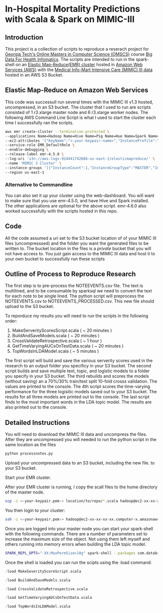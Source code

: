 # In-Hospital Mortality Predictions with Scala & Spark on MIMIC-III

## Introduction

This project is a collection of scripts to reproduce a reserach project for [Georgia Tech's Online Masters in Computer Science (OMSCS)](http://www.omscs.gatech.edu/) course [Big Data For Health Infomatics](http://www.omscs.gatech.edu/cse-8803-special-topics-big-data-for-health-informatics).  The scripts are intended to run in the spark-shell on an [Elastic Map-Reduce(EMR) cluster](https://aws.amazon.com/elasticmapreduce/) hosted in [Amazon Web Services (AWS)](http://aws.amazon.com/) with the [Medical Info-Mart Intensive Care (MIMIC) III data](http://mimic.physionet.org/) hosted in an AWS S3 Bucket.

## Elastic Map-Reduce on Amazon Web Services

This code was successull run several times with the MIMIC III v1.3 hosted, uncompressed, in an S3 bucket.   The cluster that I used to run are scripts consisted of 1 r3.xlarge master node and 6 r3.xlarge worker nodes.   The following AWS Command Line Script is what I used to start the cluster each time I successfully ran the scripts.  

```bash
aws emr create-cluster --termination-protected \
--applications Name=Hadoop Name=Hive Name=Pig Name=Hue Name=Spark Name=Zeppelin-Sandbox \
--ec2-attributes '{"KeyName":"<-your-keypair-name>","InstanceProfile":"EMR_EC2_DefaultRole","EmrManagedSlaveSecurityGroup":"<-your-EMR-slave-security-group->","EmrManagedMasterSecurityGroup":"<-your-EMR-master-security-group->"}' \
--service-role EMR_DefaultRole \
--enable-debugging \
--release-label emr-4.5.0 \
--log-uri 's3n://aws-logs-924441742886-us-east-1/elasticmapreduce/' \
--name 'MIMIC 3 Cluster' \
--instance-groups '[{"InstanceCount":1,"InstanceGroupType":"MASTER","InstanceType":"r3.xlarge","Name":"Master instance group - 1"},{"InstanceCount":6,"InstanceGroupType":"CORE","InstanceType":"r3.xlarge","Name":"Core instance group - 2"}]' \
--region us-east-1
```

### Alternative to Commandline
You can also set it up your cluster using the web-dashboard.  You will want to make sure that you use emr-4.5.0, and have Hive and Spark installed.   The other applications are optional for the above script.  emr-4.6.0 also worked successfully with the scripts hosted in this repo.

## Code

All the code assumed a uri set to the S3 bucket location of of your MIMIC III files (uncompresssed) and the folder you want the generated files to be written to.  The bucket location in the files is a *private* bucket that you will not have access to.   You just gain access to the MIMIC III data and host it to your own bucket to successfully run these scripts

## Outline of Process to Reproduce Research

The first step is to pre-process the NOTEEVENTS.csv file.  The text is multilined, and to be consumable by sparksql we need to convert the text for each note to be single lined.   The python script will preprocess the NOTEEVENTS.csv to NOTEEVENTS_PROCESSED.csv.  This new file should upload to the S3 bucket.

To reporduce my results you will need to run the scripts in the following order:

1.  MakeServerityScoresScript.scala ( ~ 20 minutes )
2.  BuildAndSaveModels.scala ( ~ 20 minutes )
3.  CrossValidateRetrospective.scala ( ~ 1 hour )
4.  GetTimeVaryingAUCsOnTestData.scala ( ~ 20 minutes )
5.  TopWordsInLDAModel.scala ( ~ 5 minutes )

The first script will build and save the various serverity scores used in the research to an output folder you specificy in your S3 bucket.  The second script builds and save multiple text, topic, and logistic models to a folder you specify in your S3 bucket.  The third rebuilds and scores the models (without saving) an a 70%/30% train/test split 10-fold crosss validation.  The values are printed to the console.  The 4th script scores the time-varying performance for the three logisitic models saved out to your S3 bucket.  The results for all three models are printed out to the console.  The last script finds to the most important words in the LDA topic model.  The results are also printed out to the console.   

## Detailed Instructions

You will need to download the MIMIC III data and uncompress the files.   After they are uncompressed you will needed to run the python script in the same location as the files

```bash
python processnotes.py
```

Upload your uncompressed data to an S3 bucket, including the new file. to your S3 bucket.

Start your EMR cluster.

After your EMR cluster is running, I copy the scall files to the home directory of the master node.

```bash
scp -i <-your-keypair.pem-> location/to/repo/*.scala hadoop@ec2-xx-xx-xx-xx.computer-x.amazonaws.com:~/
```

You then login to your cluster:

```bash
ssh -i <-your-keypair.pem-> hadoop@ec2-xx-xx-xx-xx.computer-x.amazonaws.com:~/
```

Once you are logged into your master node you can start your spark-shell with the following commands.  There are a number of parameters set to increase the maximum size of the object.  Not using them left myself and others running into memory errors when building the LDA topic model.

```bash
SPARK_REPL_OPTS="-XX:MaxPermSize=10g" spark-shell --packages com.databricks:spark-csv_2.10:1.4.0 --conf spark.driver.maxResultSize=10g --conf spark.driver.memory=10g --conf spark.executor.memory=15g
```

Once the shell is loaded you can run the scipts using the :load command:

```scala
:load MakeSeverityScoreScript.scala
```

```scala
:load BuildAndSaveModels.scala
```

```scala
:load CrossValidateRetrospective.scala
```

```scala
:load GetTimeVaryingAUCsOnTestData.scala
````

```scala
:load TopWordsInLDAModel.scala
```
